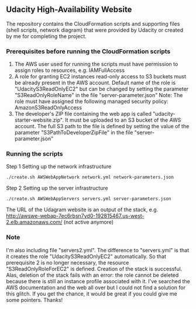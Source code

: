 ## Udacity High-Availability Website
The repository contains the CloudFormation scripts and supporting files (shell scripts, network diagram) that were provided by Udacity or created by me for completing the project.

### Prerequisites before running the CloudFormation scripts
1. The AWS user used for running the scripts must have permission to assign roles to resources, e.g. IAMFullAccess
2. A role for granting EC2 instances read-only access to S3 buckets must be already present in the AWS account. Default name of the role is "UdacityS3ReadOnlyEC2" but can be changed by setting the parameter "S3ReadOnlyRoleName" in the file "server-parameter.json"
Note: The role must have assigned the following managed security policy: AmazonS3ReadOnlyAccess
3. The developer's ZIP file containing the web app is called "udacity-starter-website.zip". It must be uploaded to an S3 bucket of the AWS account. The full S3 path to the file is defined by setting the value of the parameter "S3PathToDeveloperZipFile" in the file "server-parameter.json"

### Running the scripts
Step 1 Setting up the network infrastructure

    ./create.sh AWSWebAppNetwork network.yml network-parameters.json

Step 2 Setting up the server infrastructure
    
    ./create.sh AWSWebAppServers servers.yml server-parameters.json
The URL of the Udagram website is an output of the stack, e.g. http://awswe-webap-7ec6rbsn7yd0-192815467.us-west-2.elb.amazonaws.com/ (not active anymore)

### Note
I'm also including file "servers2.yml". The difference to "servers.yml" is that it creates the role "UdacityS3ReadOnlyEC2" automatically. So that prerequisite 2 is no longer necessary, the resource "S3ReadOnlyRoleForEC2" is defined. Creation of the stack is successful. Alas, deletion of the stack fails with an error: the role cannot be deleted because there is still an instance profile associated with it. I've searched the AWS documentation and the web all over but I could not find a solution for this glitch. If you get the chance, it would be great if you could give me some pointers. Thanks!
